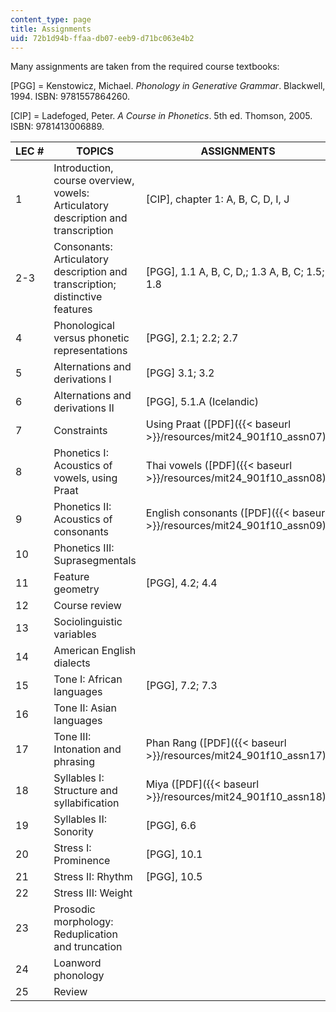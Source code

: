 ```yaml
---
content_type: page
title: Assignments
uid: 72b1d94b-ffaa-db07-eeb9-d71bc063e4b2
---
```


Many assignments are taken from the required course textbooks:

\[PGG\] = Kenstowicz, Michael. _Phonology in Generative Grammar_. Blackwell, 1994. ISBN: 9781557864260.

\[CIP\] = Ladefoged, Peter. _A Course in Phonetics_. 5th ed. Thomson, 2005. ISBN: 9781413006889.

| LEC # | TOPICS | ASSIGNMENTS |
| --- | --- | --- |
| 1 | Introduction, course overview, vowels: Articulatory description and transcription | \[CIP\], chapter 1: A, B, C, D, I, J |
| 2-3 | Consonants: Articulatory description and transcription; distinctive features | \[PGG\], 1.1 A, B, C, D,; 1.3 A, B, C; 1.5; 1.8 |
| 4 | Phonological versus phonetic representations | \[PGG\], 2.1; 2.2; 2.7 |
| 5 | Alternations and derivations I | \[PGG\] 3.1; 3.2 |
| 6 | Alternations and derivations II | \[PGG\], 5.1.A (Icelandic) |
| 7 | Constraints | Using Praat ([PDF]({{< baseurl >}}/resources/mit24_901f10_assn07)) |
| 8 | Phonetics I: Acoustics of vowels, using Praat | Thai vowels ([PDF]({{< baseurl >}}/resources/mit24_901f10_assn08)) |
| 9 | Phonetics II: Acoustics of consonants | English consonants ([PDF]({{< baseurl >}}/resources/mit24_901f10_assn09)) |
| 10 | Phonetics III: Suprasegmentals | &nbsp; |
| 11 | Feature geometry | \[PGG\], 4.2; 4.4 |
| 12 | Course review | &nbsp; |
| 13 | Sociolinguistic variables | &nbsp; |
| 14 | American English dialects | &nbsp; |
| 15 | Tone I: African languages | \[PGG\], 7.2; 7.3 |
| 16 | Tone II: Asian languages | &nbsp; |
| 17 | Tone III: Intonation and phrasing | Phan Rang ([PDF]({{< baseurl >}}/resources/mit24_901f10_assn17)) |
| 18 | Syllables I: Structure and syllabification | Miya ([PDF]({{< baseurl >}}/resources/mit24_901f10_assn18)) |
| 19 | Syllables II: Sonority | \[PGG\], 6.6 |
| 20 | Stress I: Prominence | \[PGG\], 10.1 |
| 21 | Stress II: Rhythm | \[PGG\], 10.5 |
| 22 | Stress III: Weight | &nbsp; |
| 23 | Prosodic morphology: Reduplication and truncation | &nbsp; |
| 24 | Loanword phonology | &nbsp; |
| 25 | Review |